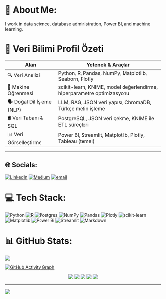 # 💫 About Me:
I work in data science, database administration, Power BI, and machine learning.

# 📌 Veri Bilimi Profil Özeti

| Alan                         | Yetenek & Araçlar                                                                 |
|------------------------------|------------------------------------------------------------------------------------|
| 🔍 Veri Analizi              | Python, R, Pandas, NumPy, Matplotlib, Seaborn, Plotly                             |
| 🧠 Makine Öğrenmesi          | scikit-learn, KNIME, model değerlendirme, hiperparametre optimizasyonu            |
| 🗣️ Doğal Dil İşleme (NLP)    | LLM, RAG, JSON veri yapısı, ChromaDB, Türkçe metin işleme                         |
| 🛢️ Veri Tabanı & SQL         | PostgreSQL, JSON veri çekme, KNIME ile ETL süreçleri                              |
| 📊 Veri Görselleştirme       | Power BI, Streamlit, Matplotlib, Plotly, Tableau (temel)                          |

---



## 🌐 Socials:
[![LinkedIn](https://img.shields.io/badge/LinkedIn-%230077B5.svg?logo=linkedin&logoColor=white)](https://linkedin.com/in/zeynep-atik-) [![Medium](https://img.shields.io/badge/Medium-12100E?logo=medium&logoColor=white)](https://medium.com/@zeynepatik2003) [![email](https://img.shields.io/badge/Email-D14836?logo=gmail&logoColor=white)](mailto:zeynepatik2003@gmail.com) 

# 💻 Tech Stack:
![Python](https://img.shields.io/badge/python-3670A0?style=flat&logo=python&logoColor=ffdd54) ![R](https://img.shields.io/badge/r-%23276DC3.svg?style=flat&logo=r&logoColor=white) ![Postgres](https://img.shields.io/badge/postgres-%23316192.svg?style=flat&logo=postgresql&logoColor=white) ![NumPy](https://img.shields.io/badge/numpy-%23013243.svg?style=flat&logo=numpy&logoColor=white) ![Pandas](https://img.shields.io/badge/pandas-%23150458.svg?style=flat&logo=pandas&logoColor=white) ![Plotly](https://img.shields.io/badge/Plotly-%233F4F75.svg?style=flat&logo=plotly&logoColor=white) ![scikit-learn](https://img.shields.io/badge/scikit--learn-%23F7931E.svg?style=flat&logo=scikit-learn&logoColor=white) ![Matplotlib](https://img.shields.io/badge/Matplotlib-%23ffffff.svg?style=flat&logo=Matplotlib&logoColor=black) ![Power Bi](https://img.shields.io/badge/power_bi-F2C811?style=flat&logo=powerbi&logoColor=black) ![Streamlit](https://img.shields.io/badge/Streamlit-%23FE4B4B.svg?style=flat&logo=streamlit&logoColor=white) ![Markdown](https://img.shields.io/badge/markdown-%23000000.svg?style=flat&logo=markdown&logoColor=white)
# 📊 GitHub Stats:
![](https://github-readme-stats.vercel.app/api?username=zeynnep&theme=dark&hide_border=false&include_all_commits=false&count_private=false)<br/>

[![GitHub Activity Graph](https://github-readme-activity-graph.vercel.app/graph?username=zeynnep&bg_color=0d1117&color=00e7ff&line=00e7ff&point=ffffff&area=true&hide_border=true)](https://github.com/zeynnep)
<p align="center">
  <img src="https://img.shields.io/badge/NLP-LLM-blue?style=for-the-badge&logo=openai&logoColor=white" />
  <img src="https://img.shields.io/badge/Data%20Visualization-PowerBI%20%7C%20Plotly-yellow?style=for-the-badge" />
  <img src="https://img.shields.io/badge/Machine%20Learning-scikit--learn-orange?style=for-the-badge&logo=scikit-learn&logoColor=white" />
  <img src="https://img.shields.io/badge/Database-PostgreSQL%20%7C%20KNIME-green?style=for-the-badge&logo=postgresql&logoColor=white" />
  <img src="https://img.shields.io/badge/Competitions-Kaggle%20%7C%20Teknofest-9cf?style=for-the-badge&logo=kaggle&logoColor=white" />
</p>

---
[![](https://visitcount.itsvg.in/api?id=zeynnep&icon=0&color=1)](https://visitcount.itsvg.in)

<!-- Proudly created with GPRM ( https://gprm.itsvg.in ) -->

